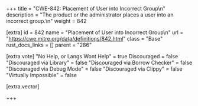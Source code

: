 +++
title = "CWE-842: Placement of User into Incorrect Group\n"
description = "The product or the administrator places a user into an incorrect group.\n"
weight = 842

[extra]
id = 842
name = "Placement of User into Incorrect Group\n"
url = "https://cwe.mitre.org/data/definitions/842.html"
class = "Base"
rust_docs_links = []
parent = "286"

[extra.vote]
"No Help, or Langs Wont Help" = true
Discouraged = false
"Discouraged via Library" = false
"Discouraged via Borrow Checker" = false
"Discouraged via Debug Mode" = false
"Discouraged via Clippy" = false
"Virtually Impossible" = false

[extra.vector]

+++